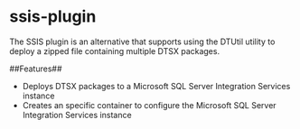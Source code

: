 # ssis-plugin
The SSIS plugin is an alternative that supports using the DTUtil utility to deploy a zipped file containing multiple DTSX packages.

##Features##

* Deploys DTSX packages to a Microsoft SQL Server Integration Services instance
* Creates an specific container to configure the Microsoft SQL Server Integration Services instance
